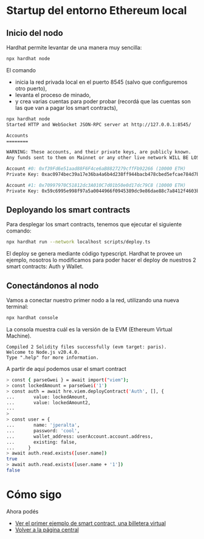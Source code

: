 
# Startup del entorno Ethereum local

## Inicio del nodo

Hardhat permite levantar de una manera muy sencilla:

```bash
npx hardhat node
```

El comando

- inicia la red privada local en el puerto 8545 (salvo que configuremos otro puerto),
- levanta el proceso de minado,
- y crea varias cuentas para poder probar (recordá que las cuentas son las que van a pagar los smart contracts),

```bash
npx hardhat node
Started HTTP and WebSocket JSON-RPC server at http://127.0.0.1:8545/

Accounts
========

WARNING: These accounts, and their private keys, are publicly known.
Any funds sent to them on Mainnet or any other live network WILL BE LOST.

Account #0: 0xf39Fd6e51aad88F6F4ce6aB8827279cffFb92266 (10000 ETH)
Private Key: 0xac0974bec39a17e36ba4a6b4d238ff944bacb478cbed5efcae784d7bf4f2ff80

Account #1: 0x70997970C51812dc3A010C7d01b50e0d17dc79C8 (10000 ETH)
Private Key: 0x59c6995e998f97a5a0044966f0945389dc9e86dae88c7a8412f4603b6b78690d
```

## Deployando los smart contracts

Para desplegar los smart contracts, tenemos que ejecutar el siguiente comando:

```bash
npx hardhat run --network localhost scripts/deploy.ts
```

El deploy se genera mediante código typescript. Hardhat te provee un ejemplo, nosotros lo modificamos para poder hacer el deploy de nuestros 2 smart contracts: Auth y Wallet.

## Conectándonos al nodo

Vamos a conectar nuestro primer nodo a la red, utilizando una nueva terminal:

```bash
npx hardhat console
```

La consola muestra cuál es la versión de la EVM (Ethereum Virtual Machine).

```
Compiled 2 Solidity files successfully (evm target: paris).
Welcome to Node.js v20.4.0.
Type ".help" for more information.
```

A partir de aquí podemos usar el smart contract 

```bash
> const { parseGwei } = await import("viem");
> const lockedAmount = parseGwei('1')
> const auth = await hre.viem.deployContract('Auth', [], {
...       value: lockedAmount,
...       value: lockedAmount2,
... 
> 
> const user = {
...       name: 'jperalta',
...       password: 'cool',
...       wallet_address: userAccount.account.address,
...       existing: false,
...     }
> await auth.read.exists([user.name])
true
> await auth.read.exists([user.name + '1'])
false
```

# Cómo sigo

Ahora podés

* [Ver el primer ejemplo de smart contract, una billetera virtual](./wallet.md)
* [Volver a la página central](../README.md)
